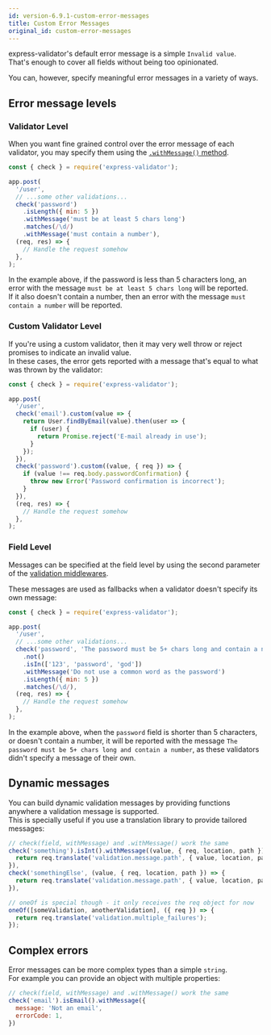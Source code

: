 ```yaml
---
id: version-6.9.1-custom-error-messages
title: Custom Error Messages
original_id: custom-error-messages
---
```


express-validator's default error message is a simple `Invalid value`.  
That's enough to cover all fields without being too opinionated.

You can, however, specify meaningful error messages in a variety of ways.

## Error message levels

### Validator Level

When you want fine grained control over the error message of each validator,
you may specify them using the [`.withMessage()` method](api-validation-chain.md#withmessagemessage).

```js
const { check } = require('express-validator');

app.post(
  '/user',
  // ...some other validations...
  check('password')
    .isLength({ min: 5 })
    .withMessage('must be at least 5 chars long')
    .matches(/\d/)
    .withMessage('must contain a number'),
  (req, res) => {
    // Handle the request somehow
  },
);
```

In the example above, if the password is less than 5 characters long, an error with the message
`must be at least 5 chars long` will be reported.  
If it also doesn't contain a number, then an error with the message `must contain a number` will be
reported.

### Custom Validator Level

If you're using a custom validator, then it may very well throw or reject promises to indicate an invalid value.  
In these cases, the error gets reported with a message that's equal to what was thrown by the validator:

```js
const { check } = require('express-validator');

app.post(
  '/user',
  check('email').custom(value => {
    return User.findByEmail(value).then(user => {
      if (user) {
        return Promise.reject('E-mail already in use');
      }
    });
  }),
  check('password').custom((value, { req }) => {
    if (value !== req.body.passwordConfirmation) {
      throw new Error('Password confirmation is incorrect');
    }
  }),
  (req, res) => {
    // Handle the request somehow
  },
);
```

### Field Level

Messages can be specified at the field level by using the second parameter of the
[validation middlewares](api-check.md#check-field-message).

These messages are used as fallbacks when a validator doesn't specify its own message:

```js
const { check } = require('express-validator');

app.post(
  '/user',
  // ...some other validations...
  check('password', 'The password must be 5+ chars long and contain a number')
    .not()
    .isIn(['123', 'password', 'god'])
    .withMessage('Do not use a common word as the password')
    .isLength({ min: 5 })
    .matches(/\d/),
  (req, res) => {
    // Handle the request somehow
  },
);
```

In the example above, when the `password` field is shorter than 5 characters, or doesn't contain a number,
it will be reported with the message `The password must be 5+ chars long and contain a number`,
as these validators didn't specify a message of their own.

## Dynamic messages

You can build dynamic validation messages by providing functions anywhere a validation message is supported.  
This is specially useful if you use a translation library to provide tailored messages:

<!-- prettier-ignore-start -->

```js
// check(field, withMessage) and .withMessage() work the same
check('something').isInt().withMessage((value, { req, location, path }) => {
  return req.translate('validation.message.path', { value, location, path });
}),
check('somethingElse', (value, { req, location, path }) => {
  return req.translate('validation.message.path', { value, location, path });
}),

// oneOf is special though - it only receives the req object for now
oneOf([someValidation, anotherValidation], ({ req }) => {
  return req.translate('validation.multiple_failures');
});
```

<!-- prettier-ignore-end -->

## Complex errors

Error messages can be more complex types than a simple `string`.  
For example you can provide an object with multiple properties:

<!-- prettier-ignore-start -->

```js
// check(field, withMessage) and .withMessage() work the same
check('email').isEmail().withMessage({
  message: 'Not an email',
  errorCode: 1,
})
```

<!-- prettier-ignore-end -->
